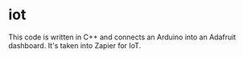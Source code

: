 # iot
This code is written in C++ and connects an Arduino into an Adafruit dashboard. It's taken into Zapier for IoT.
